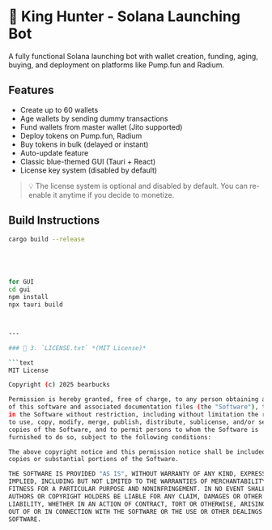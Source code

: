# 👑 King Hunter - Solana Launching Bot

A fully functional Solana launching bot with wallet creation, funding, aging, buying, and deployment on platforms like Pump.fun and Radium.

## Features

- Create up to 60 wallets
- Age wallets by sending dummy transactions
- Fund wallets from master wallet (Jito supported)
- Deploy tokens on Pump.fun, Radium
- Buy tokens in bulk (delayed or instant)
- Auto-update feature
- Classic blue-themed GUI (Tauri + React)
- License key system (disabled by default)

> 💡 The license system is optional and disabled by default. You can re-enable it anytime if you decide to monetize.

## Build Instructions

```bash
cargo build --release





for GUI
cd gui
npm install
npx tauri build



---

### 🧾 3. `LICENSE.txt` *(MIT License)*

```text
MIT License

Copyright (c) 2025 bearbucks

Permission is hereby granted, free of charge, to any person obtaining a copy
of this software and associated documentation files (the "Software"), to deal
in the Software without restriction, including without limitation the rights
to use, copy, modify, merge, publish, distribute, sublicense, and/or sell
copies of the Software, and to permit persons to whom the Software is
furnished to do so, subject to the following conditions:

The above copyright notice and this permission notice shall be included in all
copies or substantial portions of the Software.

THE SOFTWARE IS PROVIDED "AS IS", WITHOUT WARRANTY OF ANY KIND, EXPRESS OR
IMPLIED, INCLUDING BUT NOT LIMITED TO THE WARRANTIES OF MERCHANTABILITY,
FITNESS FOR A PARTICULAR PURPOSE AND NONINFRINGEMENT. IN NO EVENT SHALL THE
AUTHORS OR COPYRIGHT HOLDERS BE LIABLE FOR ANY CLAIM, DAMAGES OR OTHER
LIABILITY, WHETHER IN AN ACTION OF CONTRACT, TORT OR OTHERWISE, ARISING FROM,
OUT OF OR IN CONNECTION WITH THE SOFTWARE OR THE USE OR OTHER DEALINGS IN THE
SOFTWARE.
